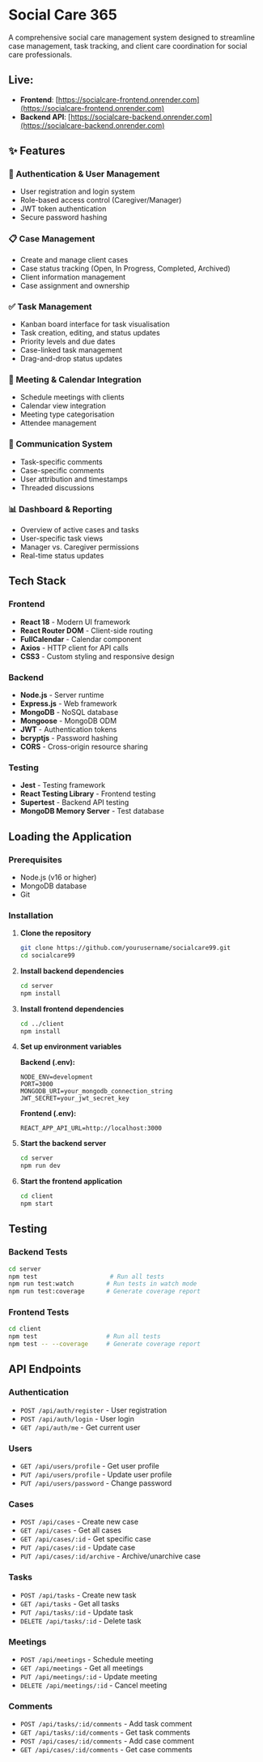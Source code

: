 #  Social Care 365

A comprehensive social care management system designed to streamline case management, task tracking, and client care coordination for social care professionals.

## Live:
- **Frontend**: [https://socialcare-frontend.onrender.com](https://socialcare-frontend.onrender.com)
- **Backend API**: [https://socialcare-backend.onrender.com](https://socialcare-backend.onrender.com)

## ✨ Features

### 🔐 Authentication & User Management
- User registration and login system
- Role-based access control (Caregiver/Manager)
- JWT token authentication
- Secure password hashing

### 📋 Case Management
- Create and manage client cases
- Case status tracking (Open, In Progress, Completed, Archived)
- Client information management
- Case assignment and ownership

### ✅ Task Management
- Kanban board interface for task visualisation
- Task creation, editing, and status updates
- Priority levels and due dates
- Case-linked task management
- Drag-and-drop status updates

### 📅 Meeting & Calendar Integration
- Schedule meetings with clients
- Calendar view integration
- Meeting type categorisation
- Attendee management

### 💬 Communication System
- Task-specific comments
- Case-specific comments
- User attribution and timestamps
- Threaded discussions

### 📊 Dashboard & Reporting
- Overview of active cases and tasks
- User-specific task views
- Manager vs. Caregiver permissions
- Real-time status updates

## Tech Stack

### Frontend
- **React 18** - Modern UI framework
- **React Router DOM** - Client-side routing
- **FullCalendar** - Calendar component
- **Axios** - HTTP client for API calls
- **CSS3** - Custom styling and responsive design

### Backend
- **Node.js** - Server runtime
- **Express.js** - Web framework
- **MongoDB** - NoSQL database
- **Mongoose** - MongoDB ODM
- **JWT** - Authentication tokens
- **bcryptjs** - Password hashing
- **CORS** - Cross-origin resource sharing

### Testing
- **Jest** - Testing framework
- **React Testing Library** - Frontend testing
- **Supertest** - Backend API testing
- **MongoDB Memory Server** - Test database

## Loading the Application

### Prerequisites
- Node.js (v16 or higher)
- MongoDB database
- Git

### Installation

1. **Clone the repository**
   ```bash
   git clone https://github.com/yourusername/socialcare99.git
   cd socialcare99
   ```

2. **Install backend dependencies**
   ```bash
   cd server
   npm install
   ```

3. **Install frontend dependencies**
   ```bash
   cd ../client
   npm install
   ```

4. **Set up environment variables**
   
   **Backend (.env):**
   ```env
   NODE_ENV=development
   PORT=3000
   MONGODB_URI=your_mongodb_connection_string
   JWT_SECRET=your_jwt_secret_key
   ```
   
   **Frontend (.env):**
   ```env
   REACT_APP_API_URL=http://localhost:3000
   ```

5. **Start the backend server**
   ```bash
   cd server
   npm run dev
   ```

6. **Start the frontend application**
   ```bash
   cd client
   npm start
   ```

## Testing

### Backend Tests
```bash
cd server
npm test                    # Run all tests
npm run test:watch         # Run tests in watch mode
npm run test:coverage      # Generate coverage report
```

### Frontend Tests
```bash
cd client
npm test                   # Run all tests
npm test -- --coverage     # Generate coverage report
```

## API Endpoints

### Authentication
- `POST /api/auth/register` - User registration
- `POST /api/auth/login` - User login
- `GET /api/auth/me` - Get current user

### Users
- `GET /api/users/profile` - Get user profile
- `PUT /api/users/profile` - Update user profile
- `PUT /api/users/password` - Change password

### Cases
- `POST /api/cases` - Create new case
- `GET /api/cases` - Get all cases
- `GET /api/cases/:id` - Get specific case
- `PUT /api/cases/:id` - Update case
- `PUT /api/cases/:id/archive` - Archive/unarchive case

### Tasks
- `POST /api/tasks` - Create new task
- `GET /api/tasks` - Get all tasks
- `PUT /api/tasks/:id` - Update task
- `DELETE /api/tasks/:id` - Delete task

### Meetings
- `POST /api/meetings` - Schedule meeting
- `GET /api/meetings` - Get all meetings
- `PUT /api/meetings/:id` - Update meeting
- `DELETE /api/meetings/:id` - Cancel meeting

### Comments
- `POST /api/tasks/:id/comments` - Add task comment
- `GET /api/tasks/:id/comments` - Get task comments
- `POST /api/cases/:id/comments` - Add case comment
- `GET /api/cases/:id/comments` - Get case comments